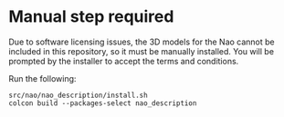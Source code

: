 # Manual step required

Due to software licensing issues, the 3D models for the Nao cannot be included in this repository, so it must be manually installed. You will be prompted by the installer to accept the terms and conditions.

Run the following:
```
src/nao/nao_description/install.sh
colcon build --packages-select nao_description
```
